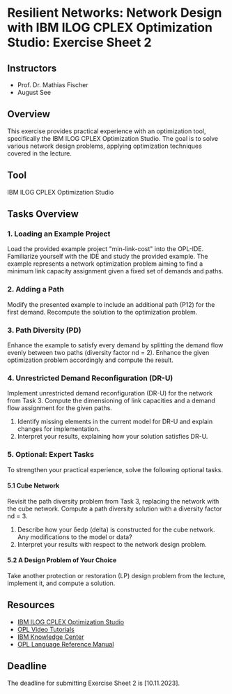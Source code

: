 # Resilient Networks: Network Design with IBM ILOG CPLEX Optimization Studio: Exercise Sheet 2

## Instructors
- Prof. Dr. Mathias Fischer
- August See

## Overview
This exercise provides practical experience with an optimization tool, specifically the IBM ILOG CPLEX Optimization Studio. The goal is to solve various network design problems, applying optimization techniques covered in the lecture.

## Tool
IBM ILOG CPLEX Optimization Studio

## Tasks Overview
### 1. Loading an Example Project
Load the provided example project "min-link-cost" into the OPL-IDE. Familiarize yourself with the IDE and study the provided example. The example represents a network optimization problem aiming to find a minimum link capacity assignment given a fixed set of demands and paths.

### 2. Adding a Path
Modify the presented example to include an additional path (P12) for the first demand. Recompute the solution to the optimization problem.

### 3. Path Diversity (PD)
Enhance the example to satisfy every demand by splitting the demand flow evenly between two paths (diversity factor nd = 2). Enhance the given optimization problem accordingly and compute the result.

### 4. Unrestricted Demand Reconfiguration (DR-U)
Implement unrestricted demand reconfiguration (DR-U) for the network from Task 3. Compute the dimensioning of link capacities and a demand flow assignment for the given paths.
1. Identify missing elements in the current model for DR-U and explain changes for implementation.
2. Interpret your results, explaining how your solution satisfies DR-U.

### 5. Optional: Expert Tasks
To strengthen your practical experience, solve the following optional tasks.
#### 5.1 Cube Network
Revisit the path diversity problem from Task 3, replacing the network with the cube network. Compute a path diversity solution with a diversity factor nd = 3.
1. Describe how your δedp (delta) is constructed for the cube network. Any modifications to the model or data?
2. Interpret your results with respect to the network design problem.

#### 5.2 A Design Problem of Your Choice
Take another protection or restoration (LP) design problem from the lecture, implement it, and compute a solution.

## Resources
- [IBM ILOG CPLEX Optimization Studio](https://www.ibm.com/products/ilog-cplex-optimization-studio)
- [OPL Video Tutorials](#)
- [IBM Knowledge Center](#)
- [OPL Language Reference Manual](#)

## Deadline
The deadline for submitting Exercise Sheet 2 is [10.11.2023]. 
